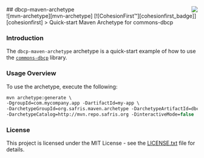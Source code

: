 <img src="http://safris.org/logo.png" align="right" />
## dbcp-maven-archetype<br>![mvn-archetype][mvn-archetype] [![CohesionFirst™][cohesionfirst_badge]][cohesionfirst]
> Quick-start Maven Archetype for commons-dbcp

### Introduction

The `dbcp-maven-archetype` archetype is a quick-start example of how to use the [`commons-dbcp`][commons-dbcp] library.

### Usage Overview

To use the archetype, execute the following:

  ```tcsh
  mvn archetype:generate \
  -DgroupId=com.mycompany.app -DartifactId=my-app \
  -DarchetypeGroupId=org.safris.maven.archetype -DarchetypeArtifactId=dbcp-maven-archetype \
  -DarchetypeCatalog=http://mvn.repo.safris.org -DinteractiveMode=false
  ```

### License

This project is licensed under the MIT License - see the [LICENSE.txt](LICENSE.txt) file for details.

[cohesionfirst]: https://www.cohesionfirst.com/
[cohesionfirst_badge]: https://img.shields.io/badge/CohesionFirst%E2%84%A2--blue.svg
[commons-dbcp]: https://github.com/SevaSafris/commons-dbcp
[mvn-archetype]: https://img.shields.io/badge/mvn-archetype-yellow.svg